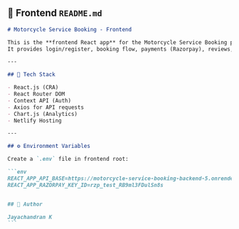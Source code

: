 ## 📄 Frontend `README.md`

````markdown
# Motorcycle Service Booking - Frontend

This is the **frontend React app** for the Motorcycle Service Booking platform.  
It provides login/register, booking flow, payments (Razorpay), reviews, and analytics dashboards.

---

## 🚀 Tech Stack

- React.js (CRA)
- React Router DOM
- Context API (Auth)
- Axios for API requests
- Chart.js (Analytics)
- Netlify Hosting

---

## ⚙️ Environment Variables

Create a `.env` file in frontend root:

```env
REACT_APP_API_BASE=https://motorcycle-service-booking-backend-5.onrender.com
REACT_APP_RAZORPAY_KEY_ID=rzp_test_RB9ml3FDulSn8s


## 🧠 Author

Jayachandran K
```
````
